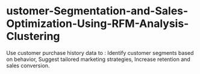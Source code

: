 # ustomer-Segmentation-and-Sales-Optimization-Using-RFM-Analysis-Clustering
Use customer purchase history data to : Identify customer segments based on behavior, Suggest tailored marketing strategies, Increase retention and sales conversion.
